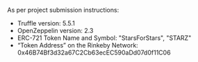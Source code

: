 As per project submission instructions:

- Truffle version: 5.5.1
- OpenZeppelin version: 2.3
- ERC-721 Token Name and Symbol: "StarsForStars", "STARZ"
- “Token Address” on the Rinkeby Network: 0x46B74Bf3d32a67C2Cb63ecEC590aDd07d0f11C06
